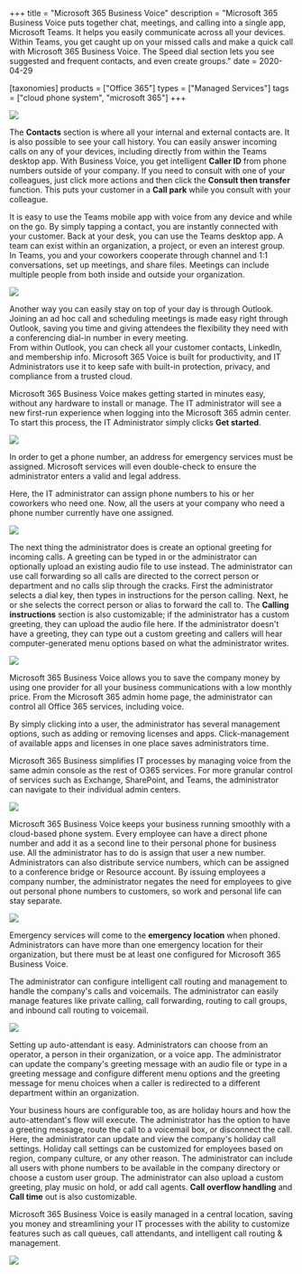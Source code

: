 +++
title = "Microsoft 365 Business Voice"
description = "Microsoft 365 Business Voice puts together chat, meetings, and calling into a single app, Microsoft Teams. It helps you easily communicate across all your devices. Within Teams, you get caught up on your missed calls and make a quick call with Microsoft 365 Business Voice. The Speed dial section lets you see suggested and frequent contacts, and even create groups."
date = 2020-04-29

[taxonomies]
products = ["Office 365"]
types = ["Managed Services"]
tags = ["cloud phone system", "microsoft 365"]
+++

![](https://o365hq.com/images/727.png)

The **Contacts** section is where all your internal and external
contacts are. It is also possible to see your call history. You can
easily answer incoming calls on any of your devices, including directly
from within the Teams desktop app. With Business Voice, you get
intelligent **Caller ID** from phone numbers outside of your company. If
you need to consult with one of your colleagues, just click more actions
and then click the **Consult then transfer** function. This puts your
customer in a **Call park** while you consult with your colleague.

It is easy to use the Teams mobile app with voice from any device and
while on the go. By simply tapping a contact, you are instantly connected
with your customer. Back at your desk, you can use the Teams desktop
app. A team can exist within an organization, a project, or even an
interest group. In Teams, you and your coworkers cooperate through
channel and 1:1 conversations, set up meetings, and share files.
Meetings can include multiple people from both inside and outside your
organization.

![](https://o365hq.com/images/729.png)

Another way you can easily stay on top of your day is through Outlook.
Joining an ad hoc call and scheduling meetings is made easy right
through Outlook, saving you time and giving attendees the flexibility
they need with a conferencing dial-in number in every meeting.\
From within Outlook, you can check all your customer contacts, LinkedIn,
and membership info. Microsoft 365 Voice is built for productivity, and
IT Administrators use it to keep safe with built-in protection, privacy,
and compliance from a trusted cloud.

Microsoft 365 Business Voice makes getting started in minutes easy,
without any hardware to install or manage. The IT administrator will see
a new first-run experience when logging into the Microsoft 365 admin
center. To start this process, the IT Administrator simply clicks **Get
started**.

![](https://o365hq.com/images/735.png)

In order to get a phone number, an address for emergency services must
be assigned. Microsoft services will even double-check to ensure the
administrator enters a valid and legal address.

Here, the IT administrator can assign phone numbers to his or her coworkers who
need one. Now, all the users at your company who need a phone number
currently have one assigned.

![](https://o365hq.com/images/728.png)

The next thing the administrator does is create an optional greeting for
incoming calls. A greeting can be typed in or the administrator can
optionally upload an existing audio file to use instead. The
administrator can use call forwarding so all calls are directed to the
correct person or department and no calls slip through the cracks. First
the administrator selects a dial key, then types in instructions for the
person calling. Next, he or she selects the correct person or alias to forward
the call to. The **Calling instructions** section is also customizable;
if the administrator has a custom greeting, they can upload the audio
file here. If the administrator doesn't have a greeting, they can type
out a custom greeting and callers will hear computer-generated menu
options based on what the administrator writes.

![](https://o365hq.com/images/730.png)

Microsoft 365 Business Voice allows you to save the company money by
using one provider for all your business communications with a low
monthly price. From the Microsoft 365 admin home page, the administrator
can control all Office 365 services, including voice.

By simply clicking into a user, the administrator has several management
options, such as adding or removing licenses and apps. 
Click-management of available apps and licenses in one place saves
administrators time.

Microsoft 365 Business simplifies IT processes by managing voice from
the same admin console as the rest of O365 services. For more granular
control of services such as Exchange, SharePoint, and Teams, the
administrator can navigate to their individual admin centers.

![](https://o365hq.com/images/731.png)

Microsoft 365 Business Voice keeps your business running smoothly with a
cloud-based phone system. Every employee can have a direct phone number
and add it as a second line to their personal phone for business use.
All the administrator has to do is assign that user a new number.
Administrators can also distribute service numbers, which can be assigned
to a conference bridge or Resource account. By issuing employees a
company number, the administrator negates the need for employees to give
out personal phone numbers to customers, so work and personal life can
stay separate.

![](https://o365hq.com/images/732.png)

Emergency services will come to the **emergency location** when phoned.
Administrators can have more than one emergency location for their
organization, but there must be at least one configured for Microsoft
365 Business Voice.

The administrator can configure intelligent call routing and management
to handle the company's calls and voicemails. The
administrator can easily manage features like private calling, call
forwarding, routing to call groups, and inbound call routing to
voicemail.

![](https://o365hq.com/images/733.png)

Setting up auto-attendant is easy. Administrators can choose from an
operator, a person in their organization, or a voice app. The
administrator can update the company's greeting message with an audio file
or type in a greeting message and configure different menu
options and the greeting message for menu choices when a caller is
redirected to a different department within an organization.

Your business hours are configurable too, as are holiday hours and
how the auto-attendant's flow will execute. The administrator has the
option to have a greeting message, route the call to a voicemail box, or
disconnect the call. Here, the administrator can update and view the
company's holiday call settings. Holiday call settings can be customized
for employees based on region, company culture, or any other reason. The
administrator can include all users with phone numbers to be available
in the company directory or choose a custom user group. The
administrator can also upload a custom greeting, play music on hold, or
add call agents. **Call overflow handling** and **Call time** out is
also customizable.

Microsoft 365 Business Voice is easily managed in a central location,
saving you money and streamlining your IT processes with the ability to
customize features such as call queues, call attendants, and intelligent
call routing & management.

![](https://o365hq.com/images/734.png)
